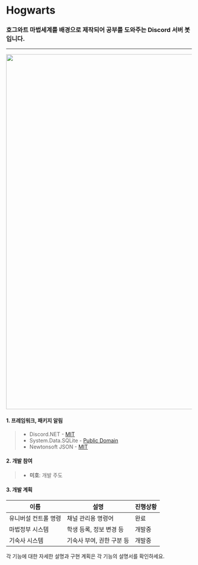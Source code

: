 # Hogwarts
### 호그와트 마법세계를 배경으로 제작되어 공부를 도와주는 Discord 서버 봇입니다.
---
<img src="https://images.ctfassets.net/usf1vwtuqyxm/3QQaEkThAnIAiXveGhJYD9/f79a571dbe9fd456d65e783040601fdc/hogwarts-castle-.jpg?fm=jpg" width="960">

#### 1. 프레임워크, 패키지 알림
> * Discord.NET - [MIT](https://opensource.org/licenses/MIT)
> * System.Data.SQLite - [Public Domain](https://www.sqlite.org/copyright.html)
> * Newtonsoft JSON - [MIT](https://licenses.nuget.org/MIT)

#### 2. 개발 참여
> * **미호**: 개발 주도

#### 3. 개발 계획

|이름|설명|진행상황|
|-|-|-|
|유니버설 컨트롤 명령|채널 관리용 명령어|완료|
|마법정부 시스템|학생 등록, 정보 변경 등|개발중|
|기숙사 시스템|기숙사 부여, 권한 구분 등|개발중|

각 기능에 대한 자세한 설명과 구현 계획은 각 기능의 설명서를 확인하세요.
